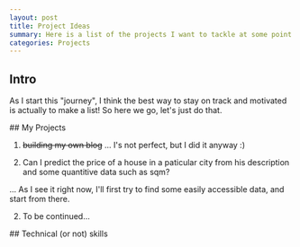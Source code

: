 ```yaml
---
layout: post
title: Project Ideas
summary: Here is a list of the projects I want to tackle at some point.
categories: Projects
---
```


## Intro

As I start this "journey", I think the best way to stay on track and motivated is actually to make a list!
So here we go, let's just do that.


<a name="projects"/>
## My Projects

1. ~~building my own blog~~
... I's not perfect, but I did it anyway :)

1. Can I predict the price of a house in a paticular city from his description and some quantitive data such as sqm?

... As I see it right now, I'll first try to find some easily accessible data, and start from there.

2. To be continued...


<a name="skills"/>
## Technical (or not) skills


